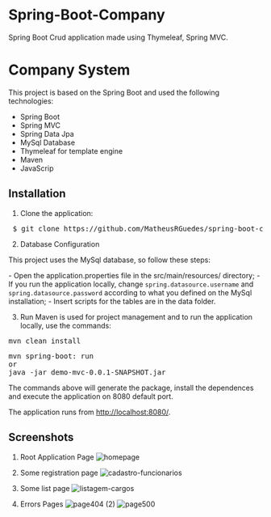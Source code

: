 # Spring-Boot-Company
Spring Boot Crud application made using Thymeleaf, Spring MVC.

# Company System
This project is based on the Spring Boot and used the following technologies:

* Spring Boot
* Spring MVC
* Spring Data Jpa
* MySql Database
* Thymeleaf for template engine
* Maven
* JavaScrip

## Installation

1. Clone the application:
<pre> $ git clone https://github.com/MatheusRGuedes/spring-boot-company.git </pre>

2. Database Configuration
<p>This project uses the MySql database, so follow these steps:</p>
- Open the application.properties file in the src/main/resources/ directory;
- If you run the application locally, change <code>spring.datasource.username</code> and <code>spring.datasource.password</code> according to what you defined on the MySql installation;
- Insert scripts for the tables are in the data folder.

3. Run
Maven is used for project management and to run the application locally, use the commands:
<pre>mvn clean install</pre>
<pre>
mvn spring-boot: run
or
java -jar demo-mvc-0.0.1-SNAPSHOT.jar
</pre>

<p>The commands above will generate the package, install the dependences and execute the application on 8080 default port.</p>
<p>The application runs from <a href="http://localhost:8080">http://localhost:8080/</a>.

## Screenshots
1. Root Application Page
![homepage](https://user-images.githubusercontent.com/48195358/95787690-6a2c5600-0cb0-11eb-9e70-522483e4bea7.png)

2. Some registration page
![cadastro-funcionarios](https://user-images.githubusercontent.com/48195358/95787368-c347ba00-0caf-11eb-858b-842362009a2b.png)

3. Some list page
![listagem-cargos](https://user-images.githubusercontent.com/48195358/95787227-706e0280-0caf-11eb-9bdb-b63d78b947a1.png)

4. Errors Pages
![page404 (2)](https://user-images.githubusercontent.com/48195358/95785944-12d8b680-0cad-11eb-9f37-4c7b6beca14c.png)
![page500](https://user-images.githubusercontent.com/48195358/95786011-33a10c00-0cad-11eb-9028-f5b56a7632e1.png)